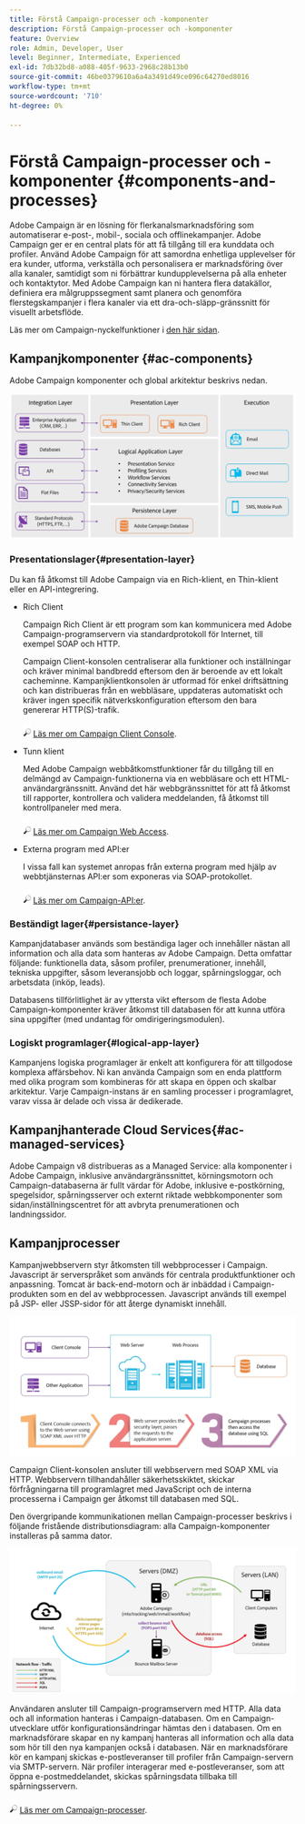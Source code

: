 ```yaml
---
title: Förstå Campaign-processer och -komponenter
description: Förstå Campaign-processer och -komponenter
feature: Overview
role: Admin, Developer, User
level: Beginner, Intermediate, Experienced
exl-id: 7db32bd8-a088-405f-9633-2968c28b13b0
source-git-commit: 46be0379610a6a4a3491d49ce096c64270ed8016
workflow-type: tm+mt
source-wordcount: '710'
ht-degree: 0%

---
```


# Förstå Campaign-processer och -komponenter {#components-and-processes}

Adobe Campaign är en lösning för flerkanalsmarknadsföring som automatiserar e-post-, mobil-, sociala och offlinekampanjer. Adobe Campaign ger er en central plats för att få tillgång till era kunddata och profiler. Använd Adobe Campaign för att samordna enhetliga upplevelser för era kunder, utforma, verkställa och personalisera er marknadsföring över alla kanaler, samtidigt som ni förbättrar kundupplevelserna på alla enheter och kontaktytor. Med Adobe Campaign kan ni hantera flera datakällor, definiera era målgruppssegment samt planera och genomföra flerstegskampanjer i flera kanaler via ett dra-och-släpp-gränssnitt för visuellt arbetsflöde.

Läs mer om Campaign-nyckelfunktioner i [den här sidan](../start/get-started.md).

## Kampanjkomponenter {#ac-components}

Adobe Campaign komponenter och global arkitektur beskrivs nedan.

![](assets/ac-components.png)

### Presentationslager{#presentation-layer}

Du kan få åtkomst till Adobe Campaign via en Rich-klient, en Thin-klient eller en API-integrering.

* Rich Client

   Campaign Rich Client är ett program som kan kommunicera med Adobe Campaign-programservern via standardprotokoll för Internet, till exempel SOAP och HTTP.

   Campaign Client-konsolen centraliserar alla funktioner och inställningar och kräver minimal bandbredd eftersom den är beroende av ett lokalt cacheminne. Kampanjklientkonsolen är utformad för enkel driftsättning och kan distribueras från en webbläsare, uppdateras automatiskt och kräver ingen specifik nätverkskonfiguration eftersom den bara genererar HTTP(S)-trafik.

   ![](../assets/do-not-localize/glass.png) [Läs mer om Campaign Client Console](../start/connect.md).

* Tunn klient

   Med Adobe Campaign webbåtkomstfunktioner får du tillgång till en delmängd av Campaign-funktionerna via en webbläsare och ett HTML-användargränssnitt. Använd det här webbgränssnittet för att få åtkomst till rapporter, kontrollera och validera meddelanden, få åtkomst till kontrollpaneler med mera.

   ![](../assets/do-not-localize/glass.png) [Läs mer om Campaign Web Access](../start/connect.md).

* Externa program med API:er

   I vissa fall kan systemet anropas från externa program med hjälp av webbtjänsternas API:er som exponeras via SOAP-protokollet.

   ![](../assets/do-not-localize/glass.png) [Läs mer om Campaign-API:er](../dev/api.md).

### Beständigt lager{#persistance-layer}

Kampanjdatabaser används som beständiga lager och innehåller nästan all information och alla data som hanteras av Adobe Campaign. Detta omfattar följande: funktionella data, såsom profiler, prenumerationer, innehåll, tekniska uppgifter, såsom leveransjobb och loggar, spårningsloggar, och arbetsdata (inköp, leads).

Databasens tillförlitlighet är av yttersta vikt eftersom de flesta Adobe Campaign-komponenter kräver åtkomst till databasen för att kunna utföra sina uppgifter (med undantag för omdirigeringsmodulen).

### Logiskt programlager{#logical-app-layer}

Kampanjens logiska programlager är enkelt att konfigurera för att tillgodose komplexa affärsbehov. Ni kan använda Campaign som en enda plattform med olika program som kombineras för att skapa en öppen och skalbar arkitektur. Varje Campaign-instans är en samling processer i programlagret, varav vissa är delade och vissa är dedikerade.

## Kampanjhanterade Cloud Services{#ac-managed-services}

Adobe Campaign v8 distribueras as a Managed Service: alla komponenter i Adobe Campaign, inklusive användargränssnittet, körningsmotorn och Campaign-databaserna är fullt värdar för Adobe, inklusive e-postkörning, spegelsidor, spårningsserver och externt riktade webbkomponenter som sidan/inställningscentret för att avbryta prenumerationen och landningssidor.

## Kampanjprocesser

Kampanjwebbservern styr åtkomsten till webbprocesser i Campaign. Javascript är serverspråket som används för centrala produktfunktioner och anpassning. Tomcat är back-end-motorn och är inbäddad i Campaign-produkten som en del av webbprocessen. Javascript används till exempel på JSP- eller JSSP-sidor för att återge dynamiskt innehåll.

![](assets/ac-processes.png)

Campaign Client-konsolen ansluter till webbservern med SOAP XML via HTTP. Webbservern tillhandahåller säkerhetsskiktet, skickar förfrågningarna till programlagret med JavaScript och de interna processerna i Campaign ger åtkomst till databasen med SQL.

Den övergripande kommunikationen mellan Campaign-processer beskrivs i följande fristående distributionsdiagram: alla Campaign-komponenter installeras på samma dator.

![](assets/ac-standalone.png)

Användaren ansluter till Campaign-programservern med HTTP. Alla data och all information hanteras i Campaign-databasen. Om en Campaign-utvecklare utför konfigurationsändringar hämtas den i databasen. Om en marknadsförare skapar en ny kampanj hanteras all information och alla data som hör till den nya kampanjen också i databasen. När en marknadsförare kör en kampanj skickas e-postleveranser till profiler från Campaign-servern via SMTP-servern. När profiler interagerar med e-postleveranser, som att öppna e-postmeddelandet, skickas spårningsdata tillbaka till spårningsservern.

![](../assets/do-not-localize/glass.png) [Läs mer om Campaign-processer](../architecture/general-architecture.md#dev-env).
